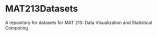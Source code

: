 # MAT213Datasets
A repository for datasets for MAT 213: Data Visualization and Statistical Computing
